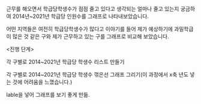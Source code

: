 근무를 해오면서 학급당학생수가 점점 줄고 있다고 생각되는 얼마나 줄고 있는지 궁금하여 2014년~2021년 학급당 인원수를 그래프로 나타내보았습니다.

어떤 지역들은 여전히 학급당학생수가 많다고 이야기를 들어 제가 예상하기에 과밀학급이 많은 것 같은 구와 제가 근무하고 있는 구를 그래프로 비교해 보았습니다.

<진행 단계>

각 구별로 2014~2021년 학급당 학생수 리스트 만들기

각 구별로 2014~2021년 학급당 학생수 꺾은선 그래프 그리기(이 과정에서 x축 년도 넣는 것에 어려움을 느꼈습니다.)

lable을 넣어 그래프를 보기 좋게 만듦.

